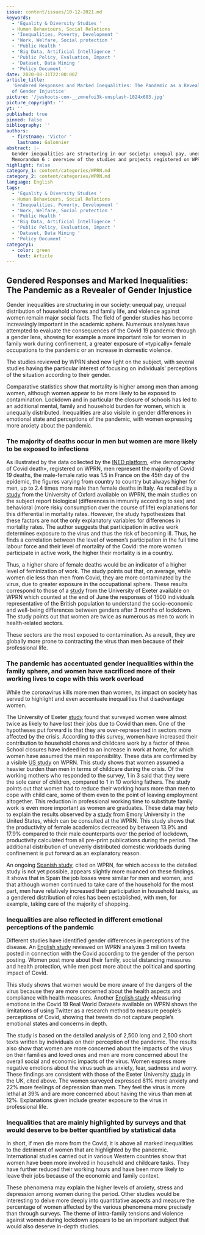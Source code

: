 ```yaml
---
issue: content/issues/10-12-2021.md
keywords:
  - 'Equality & Diversity Studies '
  - Human Behaviours, Social Relations
  - 'Inequalities, Poverty, Development '
  - 'Work, Welfare, Social protection '
  - 'Public Health '
  - 'Big Data, Artificial Intelligence '
  - 'Public Policy, Evaluation, Impact '
  - 'Dataset, Data Mining '
  - 'Policy Document '
date: 2020-08-31T22:00:00Z
article_title:
  'Gendered Responses and Marked Inequalities: The Pandemic as a Revealer
  of Gender Injustice'
picture: '/jeshoots-com-__zmnefoi3k-unsplash-1024x683.jpg'
picture_copyright: ''
yt: ''
published: true
pinned: false
bibliography: ''
authors:
  - firstname: 'Victor '
    lastname: Galonnier
abstract: |-
  Gender inequalities are structuring in our society: unequal pay, unequal distribution of household chores and family life, and violence against women remain major social facts. The field of gender studies has become increasingly important in the academic sphere. Numerous analyses have attempted to evaluate the consequences of the Covid 19 pandemic through a gender lens, showing for example a more important role for women in family work during confinement, a greater exposure of «typically» female occupations to the pandemic or an increase in domestic violence.
  Memorandum 6 : overview of the studies and projects registered on WPRN database
highlight: false
category_1: content/categories/WPRN.md
category_2: content/categories/WPRN.md
language: English
tags:
  - 'Equality & Diversity Studies '
  - Human Behaviours, Social Relations
  - 'Inequalities, Poverty, Development '
  - 'Work, Welfare, Social protection '
  - 'Public Health '
  - 'Big Data, Artificial Intelligence '
  - 'Public Policy, Evaluation, Impact '
  - 'Dataset, Data Mining '
  - 'Policy Document '
category1:
  - color: green
    text: Article
---
```


## Gendered Responses and Marked Inequalities: The Pandemic as a Revealer of Gender Injustice

Gender inequalities are structuring in our society: unequal pay, unequal distribution of household chores and family life, and violence against women remain major social facts. The field of gender studies has become increasingly important in the academic sphere. Numerous analyses have attempted to evaluate the consequences of the Covid 19 pandemic through a gender lens, showing for example a more important role for women in family work during confinement, a greater exposure of «typically» female occupations to the pandemic or an increase in domestic violence.

The studies reviewed by WPRN shed new light on the subject, with several studies having the particular interest of focusing on individuals’ perceptions of the situation according to their gender.

Comparative statistics show that mortality is higher among men than among women, although women appear to be more likely to be exposed to contamination. Lockdown and in particular the closure of schools has led to an additional mental, family and household burden for women, which is unequally distributed. Inequalities are also visible in gender differences in emotional state and perceptions of the pandemic, with women expressing more anxiety about the pandemic.

### The majority of deaths occur in men but women are more likely to be exposed to infections

As illustrated by the data collected by the [INED platform](https://wprn.org/item/445752 'wprn 445752'), «the demography of Covid death», registered on WPRN, men represent the majority of Covid 19 deaths, the male-female ratio was 1.5 in France on the 45th day of the epidemic, the figures varying from country to country but always higher for men, up to 2.4 times more male than female deaths in Italy. As recalled by a [study](https://wprn.org/item/449652 'wprn 449652') from the University of Oxford available on WPRN, the main studies on the subject report biological (differences in immunity according to sex) and behavioral (more risky consumption over the course of life) explanations for this differential in mortality rates. However, the study hypothesizes that these factors are not the only explanatory variables for differences in mortality rates. The author suggests that participation in active work determines exposure to the virus and thus the risk of becoming ill. Thus, he finds a correlation between the level of women’s participation in the full time labour force and their level of mortality of the Covid: the more women participate in active work, the higher their mortality is in a country.

Thus, a higher share of female deaths would be an indicator of a higher level of feminization of work. The study points out that, on average, while women die less than men from Covid, they are more contaminated by the virus, due to greater exposure in the occupational sphere. These results correspond to those of a [study](https://wprn.org/item/472352 'wprn 472352') from the University of Exeter available on WPRN which counted at the end of June the responses of 1500 individuals representative of the British population to understand the socio-economic and well-being differences between genders after 3 months of lockdown. The study points out that women are twice as numerous as men to work in health-related sectors.

These sectors are the most exposed to contamination. As a result, they are globally more prone to contracting the virus than men because of their professional life.

### The pandemic has accentuated gender inequalities within the family sphere, and women have sacrificed more of their working lives to cope with this work overload

While the coronavirus kills more men than women, its impact on society has served to highlight and even accentuate inequalities that disadvantage women.

The University of Exeter [study](https://wprn.org/item/472352 'wprn 472352') found that surveyed women were almost twice as likely to have lost their jobs due to Covid than men. One of the hypotheses put forward is that they are over-represented in sectors more affected by the crisis. According to this survey, women have increased their contribution to household chores and childcare work by a factor of three. School closures have indeed led to an increase in work at home, for which women have assumed the main responsibility. These data are confirmed by a visible [US study](https://wprn.org/item/479652 'wprn 479652') on WPRN. This study shows that women assumed a heavier burden than men in terms of childcare during the crisis. Of the working mothers who responded to the survey, 1 in 3 said that they were the sole carer of children, compared to 1 in 10 working fathers. The study points out that women had to reduce their working hours more than men to cope with child care, some of them even to the point of leaving employment altogether. This reduction in professional working time to substitute family work is even more important as women are graduates. These data may help to explain the results observed by a [study](https://wprn.org/item/466152 'wprn 466152') from Emory University in the United States, which can be consulted at the WPRN. This study shows that the productivity of female academics decreased by between 13.9% and 17.9% compared to their male counterparts over the period of lockdown, productivity calculated from all pre-print publications during the period. The additional distribution of unevenly distributed domestic workloads during confinement is put forward as an explanatory reason.

An ongoing [Spanish study](https://wprn.org/item/447252 'wprn 447252'), cited on WPRN, for which access to the detailed study is not yet possible, appears slightly more nuanced on these findings. It shows that in Spain the job losses were similar for men and women, and that although women continued to take care of the household for the most part, men have relatively increased their participation in household tasks, as a gendered distribution of roles has been established, with men, for example, taking care of the majority of shopping.

### Inequalities are also reflected in different emotional perceptions of the pandemic

Different studies have identified gender differences in perceptions of the disease. An [English study](https://wprn.org/item/448752 'wprn 448752') reviewed on WPRN analyzes 3 million tweets posted in connection with the Covid according to the gender of the person posting. Women post more about their family, social distancing measures and health protection, while men post more about the political and sporting impact of Covid.

This study shows that women would be more aware of the dangers of the virus because they are more concerned about the health aspects and compliance with health measures. Another [English study](https://wprn.org/item/459652 'wprn 459652') «Measuring emotions in the Covid 19 Real World Dataset» available on WPRN shows the limitations of using Twitter as a research method to measure people’s perceptions of Covid, showing that tweets do not capture people’s emotional states and concerns in depth.

The study is based on the detailed analysis of 2,500 long and 2,500 short texts written by individuals on their perception of the pandemic. The results also show that women are more concerned about the impacts of the virus on their families and loved ones and men are more concerned about the overall social and economic impacts of the virus. Women express more negative emotions about the virus such as anxiety, fear, sadness and worry. These findings are consistent with those of the Exeter University [study](https://wprn.org/item/472352 'wprn 472352') in the UK, cited above. The women surveyed expressed 81% more anxiety and 22% more feelings of depression than men. They feel the virus is more lethal at 39% and are more concerned about having the virus than men at 12%. Explanations given include greater exposure to the virus in professional life.

### Inequalities that are mainly highlighted by surveys and that would deserve to be better quantified by statistical data

In short, if men die more from the Covid, it is above all marked inequalities to the detriment of women that are highlighted by the pandemic. International studies carried out in various Western countries show that women have been more involved in household and childcare tasks. They have further reduced their working hours and have been more likely to leave their jobs because of the economic and family context.

These phenomena may explain the higher levels of anxiety, stress and depression among women during the period. Other studies would be interesting to delve more deeply into quantitative aspects and measure the percentage of women affected by the various phenomena more precisely than through surveys. The theme of intra-family tensions and violence against women during lockdown appears to be an important subject that would also deserve in-depth studies.
